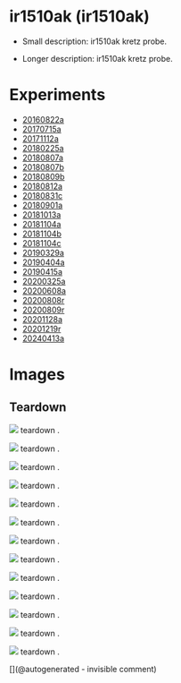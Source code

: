 # ir1510ak (ir1510ak)

* Small description: ir1510ak kretz probe.

* Longer description: ir1510ak kretz probe.

# Experiments

* [20160822a](/include/experiments/auto/20160822a.md)
* [20170715a](/include/experiments/auto/20170715a.md)
* [20171112a](/include/experiments/auto/20171112a.md)
* [20180225a](/include/experiments/auto/20180225a.md)
* [20180807a](/include/experiments/auto/20180807a.md)
* [20180807b](/include/experiments/auto/20180807b.md)
* [20180809b](/include/experiments/auto/20180809b.md)
* [20180812a](/include/experiments/auto/20180812a.md)
* [20180831c](/include/experiments/auto/20180831c.md)
* [20180901a](/include/experiments/auto/20180901a.md)
* [20181013a](/include/experiments/auto/20181013a.md)
* [20181104a](/include/experiments/auto/20181104a.md)
* [20181104b](/include/experiments/auto/20181104b.md)
* [20181104c](/include/experiments/auto/20181104c.md)
* [20190329a](/include/experiments/auto/20190329a.md)
* [20190404a](/include/experiments/auto/20190404a.md)
* [20190415a](/include/experiments/auto/20190415a.md)
* [20200325a](/include/experiments/auto/20200325a.md)
* [20200608a](/include/experiments/auto/20200608a.md)
* [20200808r](/include/experiments/auto/20200808r.md)
* [20200809r](/include/experiments/auto/20200809r.md)
* [20201128a](/include/experiments/auto/20201128a.md)
* [20201219r](/include/experiments/auto/20201219r.md)
* [20240413a](/include/experiments/auto/20240413a.md)


# Images

## Teardown 

![](/include/images/ir1510ak/DSC_0211.jpg)
teardown
.

![](/include/images/ir1510ak/DSC_0212.jpg)
teardown
.

![](/include/images/ir1510ak/DSC_0214.jpg)
teardown
.

![](/include/images/ir1510ak/DSC_0225.jpg)
teardown
.

![](/include/images/ir1510ak/DSC_0229.jpg)
teardown
.

![](/include/images/ir1510ak/DSC_0232.jpg)
teardown
.

![](/include/images/ir1510ak/DSC_0238.jpg)
teardown
.

![](/include/images/ir1510ak/DSC_0239.jpg)
teardown
.

![](/include/images/ir1510ak/DSC_0242.jpg)
teardown
.

![](/include/images/ir1510ak/DSC_0249.jpg)
teardown
.

![](/include/images/ir1510ak/DSC_0260.jpg)
teardown
.

![](/include/images/ir1510ak/IR1510AK-.jpg)
teardown
.

![](/include/probes/viewmes/ir1510ak.jpg)
teardown
.





[](@autogenerated - invisible comment)